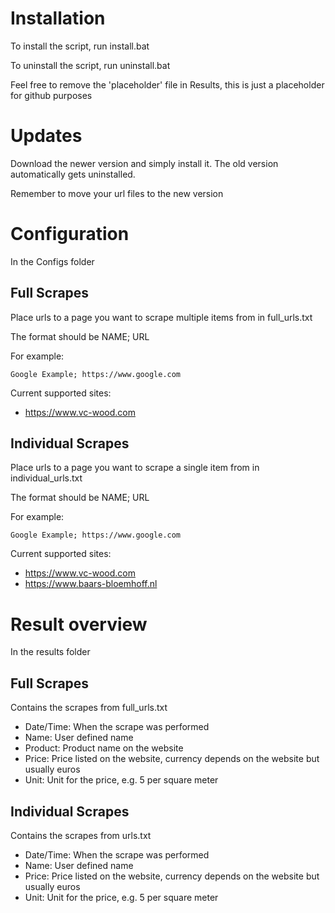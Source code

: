 # Installation

To install the script, run install.bat

To uninstall the script, run uninstall.bat

Feel free to remove the 'placeholder' file in Results, this is just a placeholder for github purposes

# Updates

Download the newer version and simply install it. The old version automatically gets uninstalled.

Remember to move your url files to the new version

# Configuration

In the Configs folder

## Full Scrapes

Place urls to a page you want to scrape multiple items from in full_urls.txt

The format should be NAME; URL

For example:
```
Google Example; https://www.google.com
```

Current supported sites:
- https://www.vc-wood.com

## Individual Scrapes

Place urls to a page you want to scrape a single item from in individual_urls.txt

The format should be NAME; URL

For example:
```
Google Example; https://www.google.com
```

Current supported sites:
- https://www.vc-wood.com
- https://www.baars-bloemhoff.nl

# Result overview

In the results folder

## Full Scrapes

Contains the scrapes from full_urls.txt

- Date/Time: When the scrape was performed
- Name: User defined name
- Product: Product name on the website
- Price: Price listed on the website, currency depends on the website but usually euros
- Unit: Unit for the price, e.g. 5 per square meter

## Individual Scrapes

Contains the scrapes from urls.txt

- Date/Time: When the scrape was performed
- Name: User defined name
- Price: Price listed on the website, currency depends on the website but usually euros
- Unit: Unit for the price, e.g. 5 per square meter